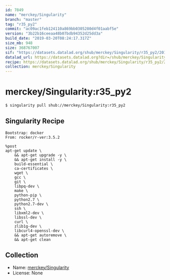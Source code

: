 ```yaml
---
id: 7849
name: "merckey/Singularity"
branch: "master"
tag: "r35_py2"
commit: "ac09ac1feb124110a869bb0305280d4f01aabf5e"
version: "3b22b16ceeaa48b07bdb94352d25dd3a"
build_date: "2019-03-20T08:24:17.317Z"
size_mb: 948
size: 368767007
sif: "https://datasets.datalad.org/shub/merckey/Singularity/r35_py2/2019-03-20-ac09ac1f-3b22b16c/3b22b16ceeaa48b07bdb94352d25dd3a.simg"
datalad_url: https://datasets.datalad.org?dir=/shub/merckey/Singularity/r35_py2/2019-03-20-ac09ac1f-3b22b16c/
recipe: https://datasets.datalad.org/shub/merckey/Singularity/r35_py2/2019-03-20-ac09ac1f-3b22b16c/Singularity
collection: merckey/Singularity
---
```


# merckey/Singularity:r35_py2

```bash
$ singularity pull shub://merckey/Singularity:r35_py2
```

## Singularity Recipe

```singularity
Bootstrap: docker
From: rocker/r-ver:3.5.2

%post
apt-get update \
    && apt-get upgrade -y \
    && apt-get install -y \
    build-essential \
    ca-certificates \
    wget \
    gcc \
    git \
    libpq-dev \
    make \
    python-pip \
    python2.7 \
    python2.7-dev \
    ssh \
    libxml2-dev \
    libssl-dev \
    curl \
    zlib1g-dev \
    libcurl4-openssl-dev \
    && apt-get autoremove \
    && apt-get clean
```

## Collection

 - Name: [merckey/Singularity](https://github.com/merckey/Singularity)
 - License: None

